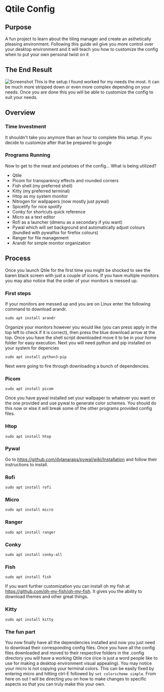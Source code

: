 # Qtile Config
## Purpose
A fun project to learn about the tiling manager and create an asthetically pleasing environment.
Following this guide wil give you more control over your desktop environment and it will teach you how to customize the config when to put your own personal twist on it
## The End Result
![Screenshot](Images/desktop2.png)
This is the setup I found worked for my needs the most. It can be much more stripped down or even more complex depending on your needs. Once you are done this you will be able to customize the config to suit your needs.
## Overview
### Time Investment
It shouldn't take you anymore than an hour to complete this setup. If you decide to customize after that be prepared to google
### Programs Running
Now to get to the meat and potatoes of the config... What is being utilized?
- Qtile
- Picom for transparency effects and rounded corners
- Fish shell (my preferred shell)
- Kitty (my preferred terminal)
- Htop as my system monitor
- Nitrogen for wallpapers (now mostly just pywal)
- Spicetify for nice spotify
- Conky for shortcuts quick reference 
- Micro as a text editor
- Rofi as a launcher (dmenu as a secondary if you want)
- Pywal which will set background and automatically adjust colours (bundled with pywalfox for firefox colours)
- Ranger for file management
- Arandr for simple monitor organization
## Process
Once you launch Qtile for the first time you might be shocked to see the baren black screen with just a couple of icons. If you have multiple monitors you may also notice that the order of your monitors is messed up.
### First steps
If your monitors are messed up and you are on Linux enter the following command to download arandr.
```
sudo apt install arandr
```
Organize your monitors however you would like (you can press apply in the top left to check if it is correct), then press the blue download arrow at the top. Once you have the shell script downloaded move it to be in your home folder for easy execution.
Next you will need python and pip installed on your system for depencies
```
sudo apt install python3-pip
```
Next were going to fire through downloading a bunch of dependencies.
### Picom
```
sudo apt install picom
```
Once you have pywal installed set your wallpaper to whatever you want or the one provided and use pywal to generate color schemes. You should do this now or else it will break some of the other programs provided config files.
### Htop
```
sudo apt install htop
```
### Pywal
Go to https://github.com/dylanaraps/pywal/wiki/Installation and follow their instructions to install.
### Rofi
```
sudo apt install rofi
```
### Micro
```
sudo apt install micro
```
### Ranger
```
sudo apt install ranger
```
### Conky 
```
sudo apt install conky-all
```
### Fish
```
sudo apt install fish
```
If you want further customization you can install oh my fish at https://github.com/oh-my-fish/oh-my-fish. It gives you the ability to download themes and other great things.
### Kitty
```
sudo apt install kitty
```
### The fun part
You now finally have all the dependencies installed and now you just need to download their corresponding config files. Once you have all the config files downloaded and moved to their respective folders in the .config directory you will have a working Qtile rice (rice is just a word people like to use for making a desktop environment visual appealing). You may notice your micro is not copying your terminal colors. This can be easily fixed by entering micro and hitting ctrl-E followed by ```set colorscheme simple```. From here on out I will be directing you on how to make changes to specific aspects so that you can truly make this your own.
